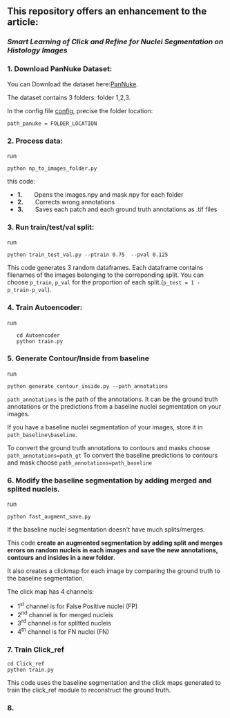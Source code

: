 ## This repository offers an enhancement to the article:
### *Smart Learning of Click and Refine for Nuclei Segmentation on Histology Images*

### 1. Download PanNuke Dataset: 

You can Download the dataset here:[PanNuke](https://warwick.ac.uk/fac/cross_fac/tia/data/pannukeg).

The dataset contains 3 folders: folder 1,2,3.

In the config file  [config](config.py), precise the folder location:
```
path_panuke = FOLDER_LOCATION
```

### 2. Process data:

run 
```
python np_to_images_folder.py
```
this code:

* **1.** $~~~~~$ Opens the images.npy and mask.npy for each folder
* **2.** $~~~~~$ Corrects wrong annotations
* **3.** $~~~~~$ Saves each patch and each ground truth annotations as .tif files

### 3. Run train/test/val split:
run
```
python train_test_val.py --ptrain 0.75  --pval 0.125
```

This code generates 3 random dataframes. Each dataframe contains filenames of the images belonging to the correponding split. You can choose ```p_train```, ```p_val``` for the proportion of each split.(```p_test = 1 - p_train-p_val```).

### 4. Train Autoencoder:

run 
```
   cd Autoencoder
   python train.py
```


### 5. Generate Contour/Inside from baseline

run 

```
python generate_contour_inside.py --path_annotations

```

```path_annotations``` is the path of the annotations.
It can be the ground truth annotations or the predictions from a baseline nuclei segmentation on your images.

If you have a baseline nuclei segmentation of your images, store it in ```path_baseline\baseline```.

To convert the ground truth annotations to contours and masks choose ```path_annotations=path_gt```
To convert the baseline predictions to contours and mask choose ```path_annotations=path_baseline```

### 6. Modify the baseline segmentation by adding merged and splited nucleis.


run 

```
python fast_augment_save.py
```

If the baseline nuclei segmentation doesn't have much splits/merges. 

This code **create an augmented segmentation by adding split and merges errors on random nucleis in each images and save the new annotations, contours and insides in a new folder**.

It also creates a clickmap for each image by comparing the ground truth to the baseline segmentation.

The click map has 4 channels:

* 1<sup>st</sup> channel is for False Positive nuclei (FP)
* 2<sup>nd</sup> channel is for merged nucleis
* 3<sup>rd</sup> channel is for splitted nucleis
* 4<sup>th</sup> channel is for FN nuclei (FN)


### 7. Train Click_ref

```
cd Click_ref
python train.py
```
This code uses the baseline segmentation and the click maps generated to train the click_ref module to reconstruct the ground truth.


### 8.



<!-- @INPROCEEDINGS{9897496,
  author={Habis, Antoine and Meas-Yedid, Vannary and González Obando, Daniel Felipe and Olivo-Marin, Jean-Christophe and Angelini, Elsa D.},
  booktitle={2022 IEEE International Conference on Image Processing (ICIP)}, 
  title={Smart Learning of Click and Refine for Nuclei Segmentation on Histology Images}, 
  year={2022},
  volume={},
  number={},
  pages={2281-2285},
  doi={10.1109/ICIP46576.2022.9897496}} -->
